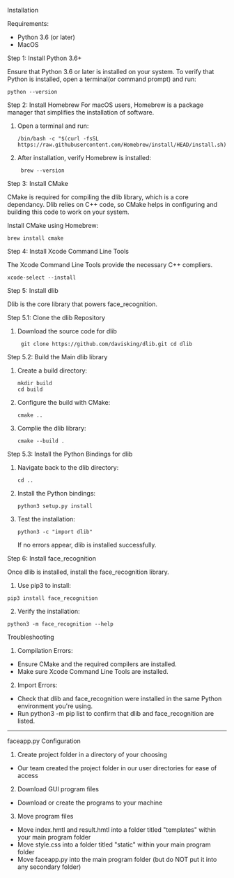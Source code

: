 Installation

Requirements: 
- Python 3.6 (or later) 
- MacOS 

Step 1: Install Python 3.6+ 

Ensure that Python 3.6 or later is installed on your system. 
To verify that Python is installed, open a terminal(or command prompt) and run: 

    python --version 
  

Step 2: Install Homebrew
For macOS users, Homebrew is a package manager that simplifies the installation of software. 

1. Open a terminal and run:
   
       /bin/bash -c "$(curl -fsSL https://raw.githubusercontent.com/Homebrew/install/HEAD/install.sh)"

2. After installation, verify Homebrew is installed:

        brew --version   
Step 3: Install CMake 

CMake is required for compiling the dlib library, which is a core dependancy. Dlib relies on C++ code, so CMake helps in configuring and building this code to work on your system. 

Install CMake using Homebrew: 

    brew install cmake 

Step 4: Install Xcode Command Line Tools 

The Xcode Command Line Tools provide the necessary C++ compliers.

    xcode-select --install

Step 5: Install dlib 

Dlib is the core library that powers face_recognition. 

Step 5.1: Clone the dlib Repository 
  1. Download the source code for dlib

          git clone https://github.com/davisking/dlib.git cd dlib 
Step 5.2: Build the Main dlib library
  1. Create a build directory:

         mkdir build
         cd build
  2. Configure the build with CMake:

         cmake ..

  3. Complie the dlib library:

         cmake --build . 

Step 5.3: Install the Python Bindings for dlib 
  1. Navigate back to the dlib directory:

         cd ..
  2. Install the Python bindings:

         python3 setup.py install
     
  3. Test the installation: 

         python3 -c "import dlib"

     If no errors appear, dlib is installed successfully. 


Step 6: Install face_recognition 

Once dlib is installed, install the face_recognition library. 

  1. Use pip3 to install:

    pip3 install face_recognition

  2. Verify the installation:
     
    python3 -m face_recognition --help


Troubleshooting 

1. Compilation Errors:

- Ensure CMake and the required compilers are installed.
- Make sure Xcode Command Line Tools are installed.

2. Import Errors:

- Check that dlib and face_recognition were installed in the same Python environment you're using.
- Run python3 -m pip list to confirm that dlib and face_recognition are listed.

_________________________

faceapp.py Configuration 

1. Create project folder in a directory of your choosing

- Our team created the project folder in our user directories for ease of access

2. Download GUI program files

- Download or create the programs to your machine 

3. Move program files
   
- Move index.hmtl and result.hmtl into a folder titled "templates" within your main program folder 
- Move style.css into a folder titled "static" within your main program folder 
- Move faceapp.py into the main program folder (but do NOT put it into any secondary folder)







